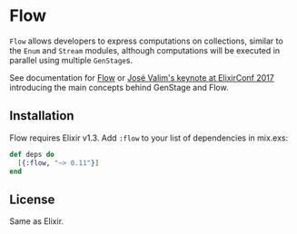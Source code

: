 # Flow

`Flow` allows developers to express computations on collections, similar to the `Enum` and `Stream` modules, although computations will be executed in parallel using multiple `GenStage`s.

See documentation for [Flow](https://hexdocs.pm/flow) or [José Valim's keynote at ElixirConf 2017](https://youtu.be/srtMWzyqdp8?t=244) introducing the main concepts behind GenStage and Flow.

## Installation

Flow requires Elixir v1.3. Add `:flow` to your list of dependencies in mix.exs:

```elixir
def deps do
  [{:flow, "~> 0.11"}]
end
```

## License

Same as Elixir.
